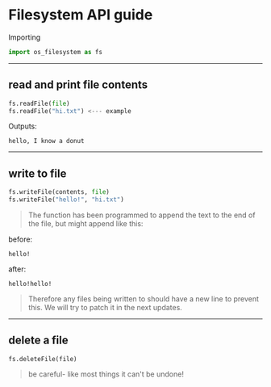 # Filesystem API guide

Importing

```python
import os_filesystem as fs
```

--------

## read and print file contents

```python
fs.readFile(file) 
fs.readFile("hi.txt") <--- example
```

Outputs:

```
hello, I know a donut
```
---------

## write to file

```python
fs.writeFile(contents, file)
fs.writeFile("hello!", "hi.txt")
```

> The function has been programmed to append the text to the end of the file, but
> might append like this:

before:
```
hello!
```

after:
```
hello!hello!
```

> Therefore any files being written to should have a new line to prevent this. We
> will try to patch it in the next updates.

---------

## delete a file

```
fs.deleteFile(file)
```

> be careful- like most things it can't be undone!